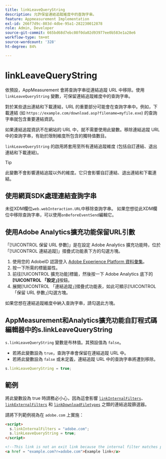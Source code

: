 ```yaml
---
title: linkLeaveQueryString
description: 允許保留連結追蹤維度中的查詢字串。
feature: Appmeasurement Implementation
exl-id: 266f7d9c-803d-4dbe-95a1-282230012878
role: Admin, Developer
source-git-commit: 665bd68d7ebc08f0da02d93977ee0b583e1a28e6
workflow-type: tm+mt
source-wordcount: '328'
ht-degree: 84%

---
```


# linkLeaveQueryString

依預設，AppMeasurement 會將查詢字串從連結追蹤 URL 中移除。使用 `linkLeaveQueryString` 變數，可保留連結追蹤維度中的查詢字串。

對於某些退出連結和下載連結，URL 的重要部分可能會在查詢字串中。例如，下載連結 (如 `https://example.com/download.asp?filename=myfile.exe`) 的查詢字串就包含重要連結資訊。

如果連結追蹤資訊不在網站的 URL 中，就不需要使用此變數。移除連結追蹤 URL 中的查詢字串，有助於限制維度所包含的獨特值數目。

`linkLeaveQueryString` 的啟用將套用至所有連結追蹤維度 (包括自訂連結、退出連結和下載連結)。

>[!TIP]
>
> 此變數不會影響連結追蹤以外的維度。它只會影響自訂連結、退出連結和下載連結。

## 使用網頁SDK處理連結查詢字串

未從XDM欄位`web.webInteraction.URL`中移除查詢字串。 如果您想從此XDM欄位中移除查詢字串，可以使用`onBeforeEventSend`編輯它。

## 使用Adobe Analytics擴充功能保留URL引數

「[!UICONTROL 保留 URL 參數]」是在設定 Adobe Analytics 擴充功能時，位於「[!UICONTROL 連結追蹤]」摺疊式功能表下方的勾選方塊。

1. 使用您的 AdobeID 認證登入 [Adobe Experience Platform 資料彙集](https://experience.adobe.com/data-collection)。
2. 按一下所需的標籤屬性。
3. 前往[!UICONTROL 擴充功能]標籤，然後按一下 Adobe Analytics 底下的&#x200B;**[!UICONTROL 「設定」]**&#x200B;按鈕。
4. 展開[!UICONTROL 「連結追蹤」]摺疊式功能表，如此可顯示[!UICONTROL 「保留 URL 參數」]勾選方塊。

如果您想在連結追蹤維度中納入查詢字串，請勾選此方塊。

## AppMeasurement和Analytics擴充功能自訂程式碼編輯器中的s.linkLeaveQueryString

`s.linkLeaveQueryString` 變數是布林值。其預設值為 `false`。

* 若將此變數設為 `true`，查詢字串會保留在連結追蹤 URL 中。
* 若將此變數設為 `false` 或未定義，連結追蹤 URL 中的查詢字串將遭到移除。

```js
s.linkLeaveQueryString = true;
```

## 範例

將此變數設為 true 時請務必小心，因為這會影響 [`linkInternalFilters`](linkinternalfilters.md)、[`linkExternalFilters`](linkexternalfilters.md) 和 [`linkDownloadFiletypes`](linkdownloadfiletypes.md) 之類的連結追蹤篩選器。

請將下列範例視為在 `adobe.com` 上實施：

```html
<script>
  s.linkInternalFilters = "adobe.com";
  s.linkLeaveQueryString = true;
</script>

<!--This link is not an exit link because the internal filter matches part of the query string -->
<a href = "example.com?r=adobe.com">Example link</a>
```
